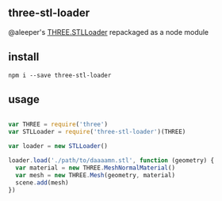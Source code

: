 ## three-stl-loader

@aleeper's [THREE.STLLoader](http://threejs.org/examples/js/loaders/STLLoader.js) repackaged as a node module

## install

`npm i --save three-stl-loader`

## usage

```js

var THREE = require('three')
var STLLoader = require('three-stl-loader')(THREE)

var loader = new STLLoader()

loader.load('./path/to/daaaamn.stl', function (geometry) {
  var material = new THREE.MeshNormalMaterial()
  var mesh = new THREE.Mesh(geometry, material)
  scene.add(mesh)
})

```

